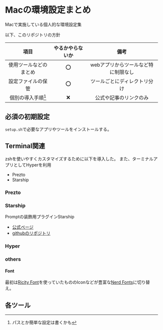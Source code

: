 # Macの環境設定まとめ

Macで実施している個人的な環境設定集

以下、このリポジトリの方針

| 項目 | やるかやらないか | 備考 |
|:-:|:-:|:-:|
|使用ツールなどのまとめ| ⭕️ | webアプリからツールなど特に制限なし |
|設定ファイルの保管| ⭕️ | ツールごとにディレクトリ分け |
| 個別の導入手順[^anchor] | ❌ | 公式や記事のリンクのみ |

[^anchor]: パスとか簡単な設定は書くかも

## 必須の初期設定

`setup.sh`で必要なアプリやツールをインストールする。

## Terminal関連

zshを使いやすくカスタマイズするために以下を導入した。
また、ターミナルアプリとしてHyperを利用

- Prezto
- Starship

### Prezto

### Starship

Promptの装飾用プラグインStarship

- [公式ページ](https://starship.rs/)
- [githubのリポジトリ](https://github.com/starship/starship)

### Hyper

### others

#### Font

最初は[Ricity Font](https://rictyfonts.github.io/)を使っていたもののIconなどが豊富な[Nerd Fonts](https://github.com/ryanoasis/nerd-fonts#font-installation)に切り替え。

## 各ツール
